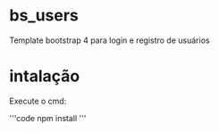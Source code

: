 # bs_users
Template bootstrap 4 para login e registro de usuários

# intalação

Execute o cmd:

'''code
npm install
'''


